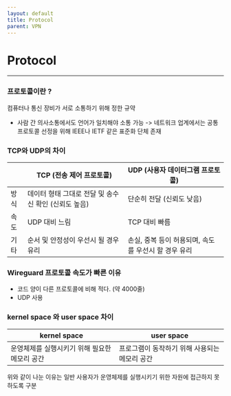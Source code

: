 ```yaml
---
layout: default
title: Protocol
parent: VPN
---
```


# Protocol

---

### 프로토콜이란 ?

컴퓨터나 통신 장비가 서로 소통하기 위해 정한 규약<br />

- 사람 간 의사소통에서도 언어가 일치해야 소통 가능 -> 네트워크 업계에서는 공통 프로토콜 선정을 위해 IEEE나 IETF 같은 표준화 단체 존재

### TCP와 UDP의 차이

|      | TCP (전송 제어 프로토콜)                             | UDP (사용자 데이터그램 프로토콜)                     |
| ---- | ---------------------------------------------------- | ---------------------------------------------------- |
| 방식 | 데이터 형태 그대로 전달 및 송수신 확인 (신뢰도 높음) | 단순히 전달 (신뢰도 낮음)                            |
| 속도 | UDP 대비 느림                                        | TCP 대비 빠름                                        |
| 기타 | 순서 및 안정성이 우선시 될 경우 유리                 | 손실, 중복 등이 허용되며, 속도를 우선시 할 경우 유리 |

### Wireguard 프로토콜 속도가 빠른 이유

- 코드 양이 다른 프로토콜에 비해 적다. (약 4000줄)
- UDP 사용

### kernel space 와 user space 차이

| kernel space                                  | user space                                    |
| --------------------------------------------- | --------------------------------------------- |
| 운영체제를 실행시키기 위해 필요한 메모리 공간 | 프로그램이 동작하기 위해 사용되는 메모리 공간 |

위와 같이 나눈 이유는 일반 사용자가 운영체제를 실행시키기 위한 자원에 접근하지 못하도록 구분

